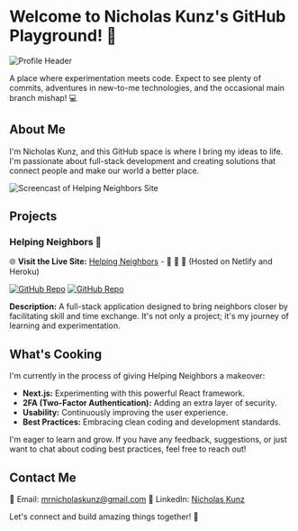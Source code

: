 # Welcome to Nicholas Kunz's GitHub Playground! 👋

![Profile Header](https://avatars.githubusercontent.com/u/33107555?v=4)

A place where experimentation meets code. Expect to see plenty of commits, adventures in new-to-me technologies, and the occasional main branch mishap! :computer:

## About Me

I'm Nicholas Kunz, and this GitHub space is where I bring my ideas to life. I'm passionate about full-stack development and creating solutions that connect people and make our world a better place.

![Screencast of Helping Neighbors Site](https://user-images.githubusercontent.com/33107555/233460679-af674c66-0b78-4ad7-a2e3-a20fb94c11af.gif)

## Projects

### Helping Neighbors :handshake:

🌐 **Visit the Live Site:** [Helping Neighbors](https://helping-neighbors.nicholaskunz.com) - :couple: :hammer: :dizzy:
(Hosted on Netlify and Heroku)

[![GitHub Repo](https://img.shields.io/badge/Repo-Frontend-blue)](https://www.github.com/ntkunz/helping_neighbors)
[![GitHub Repo](https://img.shields.io/badge/Repo-Server-green)](https://www.github.com/ntkunz/hn_db)

**Description:** A full-stack application designed to bring neighbors closer by facilitating skill and time exchange. It's not only a project; it's my journey of learning and experimentation.

## What's Cooking

I'm currently in the process of giving Helping Neighbors a makeover:

- **Next.js:** Experimenting with this powerful React framework.
- **2FA (Two-Factor Authentication):** Adding an extra layer of security.
- **Usability:** Continuously improving the user experience.
- **Best Practices:** Embracing clean coding and development standards.

I'm eager to learn and grow. If you have any feedback, suggestions, or just want to chat about coding best practices, feel free to reach out!

## Contact Me

📧 Email: [mrnicholaskunz@gmail.com](mailto:mrnicholaskunz@gmail.com)
💼 LinkedIn: [Nicholas Kunz](https://www.linkedin.com/in/nich-kunz/)

Let's connect and build amazing things together! 🚀
